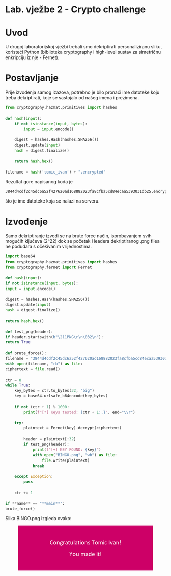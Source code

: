 # Lab. vježbe 2 - Crypto challenge

# Uvod

U drugoj laboratorijskoj vježbi trebali smo dekriptirati personaliziranu sliku, koristeći Python (biblioteka cryptography i high-level sustav za simetričnu enkripciju iz nje - Fernet). 

# Postavljanje

Prije izvođenja samog izazova, potrebno je bilo pronaći ime datoteke koju treba dekriptirati, koje se sastojalo od našeg imena i prezimena. 

```python
from cryptography.hazmat.primitives import hashes

def hash(input):
    if not isinstance(input, bytes):
        input = input.encode()

    digest = hashes.Hash(hashes.SHA256())
    digest.update(input)
    hash = digest.finalize()

    return hash.hex()

filename = hash('tomic_ivan') + ".encrypted"
```

Rezultat gore napisanog koda je 

```
3844d4cdf2c45dc6a52f427620ad168882023fa8cfba5cd84ecaa5393031db25.encrypted
```

što je ime datoteke koja se nalazi na serveru. 

# Izvođenje

Samo dekriptiranje izvodi se na brute force način, isprobavanjem svih mogućih ključeva (2^22) dok se početak Headera dekriptiranog .png filea ne podudara s očekivanim vrijednostima. 

```python
import base64
from cryptography.hazmat.primitives import hashes
from cryptography.fernet import Fernet

def hash(input):
if not isinstance(input, bytes):
input = input.encode()

digest = hashes.Hash(hashes.SHA256())
digest.update(input)
hash = digest.finalize()

return hash.hex()

def test_png(header):
if header.startswith(b"\211PNG\r\n\032\n"):
return True

def brute_force():
filename = "3844d4cdf2c45dc6a52f427620ad168882023fa8cfba5cd84ecaa5393031db25.encrypted"
with open(filename, "rb") as file:
ciphertext = file.read()

ctr = 0
while True:
    key_bytes = ctr.to_bytes(32, "big")
    key = base64.urlsafe_b64encode(key_bytes)

    if not (ctr + 1) % 1000:
        print(f"[*] Keys tested: {ctr + 1:,}", end="\\r")

    try:
        plaintext = Fernet(key).decrypt(ciphertext)

        header = plaintext[:32]
        if test_png(header):
            print(f"[+] KEY FOUND: {key}")
            with open("BINGO.png", "wb") as file:
                file.write(plaintext)
            break

    except Exception:
        pass

    ctr += 1

if **name** == "**main**":
brute_force()
```

Slika BINGO.png izgleda ovako:

<figure><img src="images/Untitled.png"></figure>
